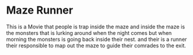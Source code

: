 # Maze Runner

This is a Movie that people is trap inside the maze and inside the maze is the monsters that is lurking around when the night comes but when morning the monsters is going back inside their nest. and their is a runner their responsible to map out the maze to guide their comrades to the exit.
